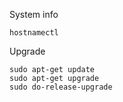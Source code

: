 System info 
```
hostnamectl
```
Upgrade 
```
sudo apt-get update
sudo apt-get upgrade
sudo do-release-upgrade
```
